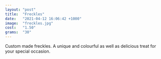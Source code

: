```yaml
---
layout: "post"
title:  "Freckles"
date:	"2021-04-12 16:06:42 +1000"
image: 	"freckles.jpg"
cost: 	"1.50"
grams:	"30"
---
```

Custom made freckles.  A unique and colourful as well as delicious treat for your special occasion.
